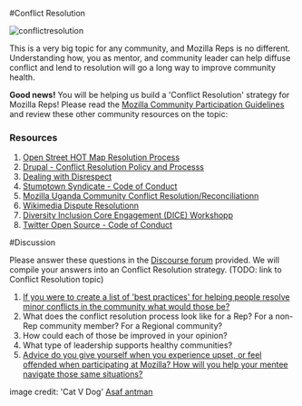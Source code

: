 #Conflict Resolution

![conflictresolution](http://tiptoes.ca/wp-content/uploads/2015/01/5134136997_72716f5e7e_z1.jpg "conflictresolution")

This is a very big topic for any community, and Mozilla Reps is no different.  Understanding how, you as mentor, and community leader can help diffuse conflict and lend to resolution will go a long way to improve community health.  

**Good news!**  You will be helping us build a 'Conflict Resolution' strategy for Mozilla Reps! Please read the [Mozilla Community Participation Guidelines](https://www.mozilla.org/en-US/about/governance/policies/participation/) and review these other community resources on the topic:

### Resources

1. [Open Street HOT Map Resolution Process](https://wiki.openstreetmap.org/wiki/Humanitarian_OSM_Team/Working_groups/Community/HOT_Resolution_Process)
2. [Drupal - Conflict Resolution Policy and Processs](https://www.drupal.org/conflict-resolution)
3. [Dealing with Disrespect](http://www.dealingwithdisrespect.com/) 
4. [Stumptown Syndicate - Code of Conduct](https://github.com/christi3k/policies/blob/master/citizen_code_of_conduct.md)
5. [Mozilla Uganda Community Conflict Resolution/Reconciliationn](https://docs.google.com/a/mozilla.com/document/d/1TZ9yGhrDYtYSoYBKPxG858oO7pgNWdBd0SIk1DuNNwA/edit)
6. [Wikimedia Dispute Resolutionn](http://en.wikipedia.org/wiki/Wikipedia:Dispute_resolution)
7. [Diversity Inclusion Core Engagement (DICE) Workshopp](https://github.com/lsblakk/dice-workshop/blob/master/materials/workshop_format.md)
8. [Twitter Open Source - Code of Conduct](https://engineering.twitter.com/opensource/code-of-conduct)


#Discussion

Please answer these questions in the [Discourse forum]() provided.  We will compile your answers into an Conflict Resolution strategy.    (TODO: link to Conflict Resolution topic)

1. [If you were to create a list of 'best practices' for helping people resolve minor conflicts in the community what would those be?](https://discourse.mozilla-community.org/t/mentor-training-conflict-resolution/1726?u=emma_irwin)
2. What does the conflict resolution process look like for a Rep?  For a non-Rep community member? For a Regional community?
3. How could each of those be improved in your opinion?  
4. What type of leadership supports healthy communities?  
5. [Advice do you give yourself when you experience upset, or feel offended when participating at Mozilla?  How will you help your mentee navigate those same situations?](https://discourse.mozilla-community.org/t/mentor-training-conflict-resolution/1726/2?u=emma_irwin)




image credit: 'Cat V Dog' [Asaf antman](https://www.flickr.com/photos/asafantman/)

